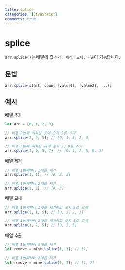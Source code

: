 ```yaml
---
title: splice
categories: [JavaScript]
comments: true
---
```


# splice

`arr.splice()`는 배열에 값 `추가, 제거, 교체, 추출`이 가능합니다.

## 문법

```jsx
arr.splice(start, count [value1], [value2], ...);
```

## 예시

배열 추가

```jsx
let arr = [0, 1, 2, 3];

// 배열 2번째 위치한 곳에 숫자 5를 추가
arr.splice(2, 0, 5); // [0, 1, 5, 2, 3]

// 배열 3번째 위치한 곳에 숫자 5, 9을 추가
arr.splice(3, 0, 5, 7); // [0, 1, 2, 5, 9, 3]
```

배열 제거

```jsx
// 배열 1번째부터 1개를 제거
arr.splice(1, 1); // [0, 2, 3]

// 배열 1번째부터 2개를 제거
arr.splice(1, 2); // [0, 3]
```

배열 교체

```jsx
// 배열 1번째부터 1개를 제거하고 숫자 5로 교체
arr.splice(1, 1, 5); // [0, 5, 2, 3]

// 배열 1번재부터 2개를 제거하고 숫자 5로 교체
arr.splice(1, 2, 5); // [0, 5, 3]
```

배열 추출

```jsx
// 배열 1번째부터 1개를 제거
let remove = mine.splice(1, 1); // [1]

// 배열 1번째부터 2개를 제거
let remove = mine.splice(1, 2); // [1, 2]
```
